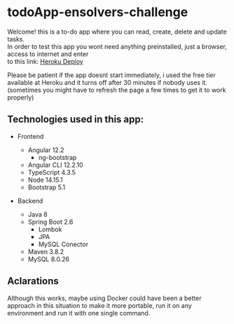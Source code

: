 # todoApp-ensolvers-challenge

Welcome! this is a to-do app where you can read, create, delete and update tasks.   
In order to test this app you wont need anything preinstalled, just a browser, access
to internet and enter   
to this link:
[Heroku Deploy](https://spring-angular-todoapp.herokuapp.com/)

Please be patient if the app doesnt start immediately, i used the free tier available 
at Heroku and it turns off after 30 minutes if nobody uses it.  
(sometimes you might have to refresh the page a few times to get it to work properly)

## Technologies used in this app:
- Frontend
  - Angular 12.2
    - ng-bootstrap
  - Angular CLI 12.2.10
  - TypeScript 4.3.5
  - Node 14.15.1
  - Bootstrap 5.1
  
- Backend
  - Java 8
  - Spring Boot 2.6
    - Lombok
    - JPA
    - MySQL Conector
  - Maven 3.8.2
  - MySQL 8.0.26

## Aclarations

Although this works, maybe using Docker could have been a better approach in this situation to make it more portable,
run it on any environment and run it with one single command.
